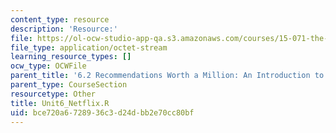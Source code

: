 ```yaml
---
content_type: resource
description: 'Resource:'
file: https://ol-ocw-studio-app-qa.s3.amazonaws.com/courses/15-071-the-analytics-edge-spring-2017/bce720a6728936c3d24dbb2e70cc80bf_Unit6_Netflix.R
file_type: application/octet-stream
learning_resource_types: []
ocw_type: OCWFile
parent_title: '6.2 Recommendations Worth a Million: An Introduction to Clustering '
parent_type: CourseSection
resourcetype: Other
title: Unit6_Netflix.R
uid: bce720a6-7289-36c3-d24d-bb2e70cc80bf
---
```

